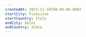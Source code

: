```yaml
---
createdAt: 2023-11-10T08:00:00.000Z
startCity: Fiumicino
startCountry: Italy
endCity: Delhi
endCountry: India
---
```

